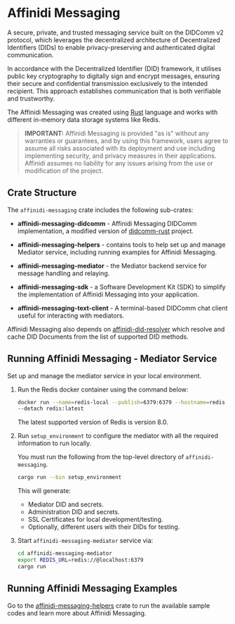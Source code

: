 # Affinidi Messaging

A secure, private, and trusted messaging service built on the DIDComm v2 protocol,
which leverages the decentralized architecture of Decentralized Identifiers (DIDs)
to enable privacy-preserving and authenticated digital communication.

In accordance with the Decentralized Identifier (DID) framework, it utilises
public key cryptography to digitally sign and encrypt messages, ensuring their
secure and confidential transmission exclusively to the intended recipient. This
approach establishes communication that is both verifiable and trustworthy.

The Affinidi Messaging was created using [Rust](https://www.rust-lang.org/) language
and works with different in-memory data storage systems like Redis.

> **IMPORTANT:**
> Affinidi Messaging is provided "as is" without any warranties or guarantees,
> and by using this framework, users agree to assume all risks associated with its
> deployment and use including implementing security, and privacy measures in their
> applications. Affinidi assumes no liability for any issues arising from the use
> or modification of the project.

## Crate Structure

The `affinidi-messaging` crate includes the following sub-crates:

- **affinidi-messaging-didcomm** - Affinidi Messaging DIDComm implementation, a
  modified version of [didcomm-rust](https://github.com/sicpa-dlab/didcomm-rust)
  project.

- **affinidi-messaging-helpers** - contains tools to help set up and manage Mediator
  service, including running examples for Affinidi Messaging.

- **affinidi-messaging-mediator** - the Mediator backend service for message
  handling and relaying.

- **affinidi-messaging-sdk** - a Software Development Kit (SDK) to simplify the
  implementation of Affinidi Messaging into your application.

- **affinidi-messaging-text-client** - A terminal-based DIDComm chat client useful
  for interacting with mediators.

Affinidi Messaging also depends on [affinidi-did-resolver](../affinidi-did-resolver/)
which resolve and cache DID Documents from the list of supported DID methods.

## Running Affinidi Messaging - Mediator Service

Set up and manage the mediator service in your local environment.

1. Run the Redis docker container using the command below:

   ```bash
   docker run --name=redis-local --publish=6379:6379 --hostname=redis --restart=on-failure
   --detach redis:latest
   ```

   The latest supported version of Redis is version 8.0.

2. Run `setup_environment` to configure the mediator with all the required
   information to run locally.

   You must run the following from the top-level directory of `affinidi-messaging`.

   ```bash
   cargo run --bin setup_environment
   ```

   This will generate:
   - Mediator DID and secrets.
   - Administration DID and secrets.
   - SSL Certificates for local development/testing.
   - Optionally, different users with their DIDs for testing.

3. Start `affinidi-messaging-mediator` service via:

   ```bash
   cd affinidi-messaging-mediator
   export REDIS_URL=redis://@localhost:6379
   cargo run
   ```

## Running Affinidi Messaging Examples

Go to the [affinidi-messaging-helpers](./affinidi-messaging-helpers/) crate to run
the available sample codes and learn more about Affinidi Messaging.
